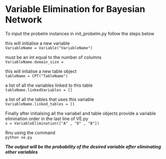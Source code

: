 # Variable Elimination for Bayesian Network

To input the probelm instances in init_probelm.py follow the steps below

this will initialise a new variable<br>`VariableName = Variable("VariableName")`
 
 must be an int equal to the number of columns<br>`VariableName.domain_size = `

 this will initalise a new table object <br>`tableName = CPT("TableName")     `            
 
 a list of all the variables linked to this table <br>`tableName.linkedVariables = []`
 
 a list of all the tables that uses this variable<br>`VariableName.linked_tables = []`
 
 Finally after initialsing all the variabel and table objects provide a variable elimination order in the last line of VE.py<br> `x = VariableElimination(["A" , "D" , "B"])`
 
 Rnu using the command<br> `python ve.py`
 
 ***The output will be the probability of the desired variable after eliminating other variables***
